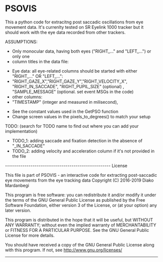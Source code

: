 # PSOVIS

This a python code for extracitng post saccadic oscillations from eye movement data. It's currenlty tested on SR Eyelink 1000 tracker but it should work with the eye data recorded from other trackers. 

ASSUMPTIONS:

- Only monocular data, having both eyes ("RIGHT_..." and "LEFT_...") or only one
- column titles in the data file:
+ Eye data: all eye-related columns should be started with either "RIGHT_..." OR "LEFT_...":
+ "RIGHT_GAZE_X","RIGHT_GAZE_Y","RIGHT_VELOCITY_X", "RIGHT_IN_SACCADE", "RIGHT_PUPIL_SIZE" (optional) , "SAMPLE_MESSAGE" (optional. set event MSGs in the code)
+ other columns:
+ "TIMESTAMP" (integer and measured in milisecond), 
- See the constant values used in the GetPSO function
- Change screen values in the pixels_to_degrees() to match your setup

TODO: (search for TODO name to find out where you can add your implementation)
- TODO_1: adding saccade and fixation detection in the absence of "_IN_SACCADE" 
- TODO_2: adding velocity and acceleration column if it's not provided in the file



------------------------------------------------------ License

This file is part of PSOVIS - an interactive code for extracting post-saccadic eye movements from the eye tracking data
Copyright (C) 2016-2019  Diako Mardanbegi

This program is free software: you can redistribute it and/or modify
it under the terms of the GNU General Public License as published by
the Free Software Foundation, either version 3 of the License, or
(at your option) any later version.

This program is distributed in the hope that it will be useful,
but WITHOUT ANY WARRANTY; without even the implied warranty of
MERCHANTABILITY or FITNESS FOR A PARTICULAR PURPOSE.  See the
GNU General Public License for more details.

You should have received a copy of the GNU General Public License
along with this program.  If not, see <http://www.gnu.org/licenses/>

------------------------------------------------------
